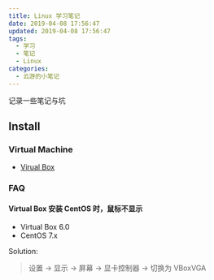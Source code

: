 ```yaml
---
title: Linux 学习笔记
date: 2019-04-08 17:56:47
updated: 2019-04-08 17:56:47
tags:
  - 学习
  - 笔记
  - Linux
categories:
  - 云游的小笔记
---
```


记录一些笔记与坑

<!-- more -->

## Install

### Virtual Machine

- [Virual Box](https://www.virtualbox.org/)

### FAQ

#### Virtual Box 安装 CentOS 时，鼠标不显示

- Virtual Box 6.0
- CentOS 7.x

Solution:

> 设置 -> 显示 -> 屏幕 -> 显卡控制器 -> 切换为 VBoxVGA